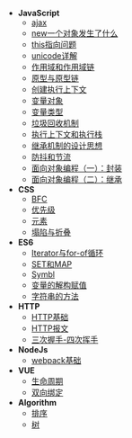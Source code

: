 * **JavaScript**
    * [ajax](/doc/JavaScript/JavaScript-ajax)
    * [new一个对象发生了什么](/doc/JavaScript/JavaScript-new一个对象发生了什么)
    * [this指向问题](/doc/JavaScript/JavaScript-this指向问题)
    * [unicode详解](/doc/JavaScript/JavaScript-unicode详解)
    * [作用域和作用域链](/doc/JavaScript/JavaScript-作用域和作用域链)
    * [原型与原型链](/doc/JavaScript/JavaScript-原型与原型链)
    * [创建执行上下文](/doc/JavaScript/JavaScript-创建执行上下文)
    * [变量对象](/doc/JavaScript/JavaScript-变量对象)
    * [变量类型](/doc/JavaScript/JavaScript-变量类型)
    * [垃圾回收机制](/doc/JavaScript/JavaScript-垃圾回收机制)
    * [执行上下文和执行栈](/doc/JavaScript/JavaScript-执行上下文和执行栈)
    * [继承机制的设计思想](/doc/JavaScript/JavaScript-继承机制的设计思想)
    * [防抖和节流](/doc/JavaScript/JavaScript-防抖和节流)
    * [面向对象编程（一）：封装](/doc/JavaScript/JavaScript-面向对象编程-1（封装）)
    * [面向对象编程（二）：继承](/doc/JavaScript/JavaScript-面向对象编程-2（继承）)
* **CSS**
    * [BFC](/doc/CSS/CSS-BFC)
    * [优先级](/doc/CSS/CSS-优先级)
    * [元素](/doc/CSS/CSS-元素)
    * [塌陷与折叠](/doc/CSS/CSS-塌陷与折叠)
* **ES6**
    * [Iterator与for-of循环](/doc/ES6/ES6-Iterator和for-of循环)
    * [SET和MAP](/doc/ES6/ES6-SETANDMAP)
    * [Symbl](/doc/ES6/ES6-Symbl)
    * [变量的解构赋值](/doc/ES6/ES6-变量的解构赋值)
    * [字符串的方法](/doc/ES6/ES6-字符串的方法)
* **HTTP**
    * [HTTP基础](/doc/HTTP/HTTP)
    * [HTTP报文](/doc/HTTP/HTTP-报文)
    * [三次握手-四次挥手](/doc/HTTP/三次握手-四次挥手)
* **NodeJs**
    * [webpack基础](/doc/NodeJs/nodejs-webpack)
* **VUE**
    * [生命周期](/doc/VUE/生命周期)
    * [双向绑定](/doc/VUE/双向绑定)
* **Algorithm**
    * [排序](/doc/Algorithm/Sort)
    * [树](/doc/Algorithm/Tree-Stack-LinkedList)